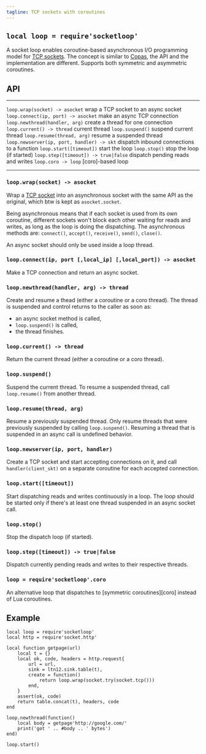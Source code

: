 ```yaml
---
tagline: TCP sockets with coroutines
---
```


## `local loop = require'socketloop'`

A socket loop enables coroutine-based asynchronous I/O programming model for
[TCP sockets][TCP socket]. The concept is similar to [Copas], the API and the
implementation are different. Supports both symmetric and asymmetric
coroutines.

[Copas]: http://keplerproject.github.com/copas/

## API

-------------------------------------------- ----------------------------------------
`loop.wrap(socket) -> asocket`					wrap a TCP socket to an async socket
`loop.connect(ip, port) -> asocket`				make an async TCP connection
`loop.newthread(handler, arg)`					create a thread for one connection
`loop.current() -> thread`							current thread
`loop.suspend()`										suspend current thread
`loop.resume(thread, arg)`							resume a suspended thread
`loop.newserver(ip, port, handler) -> skt`	dispatch inbound connections to a function
`loop.start([timeout])`								start the loop
`loop.stop()`											stop the loop (if started)
`loop.step([timeout]) -> true|false`			dispatch pending reads and writes
`loop.coro -> loop`									[coro]-based loop
-------------------------------------------- ----------------------------------------

### `loop.wrap(socket) -> asocket`

Wrap a [TCP socket] into an asynchronous socket with the same API
as the original, which btw is kept as `asocket.socket`.

Being asynchronous means that if each socket is used from its own coroutine,
different sockets won't block each other waiting for reads and writes,
as long as the loop is doing the dispatching. The asynchronous methods are:
`connect()`, `accept()`, `receive()`, `send()`, `close()`.

An async socket should only be used inside a loop thread.

### `loop.connect(ip, port [,local_ip] [,local_port]) -> asocket`

Make a TCP connection and return an async socket.

[TCP socket]: http://w3.impa.br/~diego/software/luasocket/tcp.html

### `loop.newthread(handler, arg) -> thread`

Create and resume a thead (either a coroutine or a coro thread).
The thread is suspended and control returns to the caller as soon as:

  * an async socket method is called,
  * `loop.suspend()` is called,
  * the thread finishes.


### `loop.current() -> thread`

Return the current thread (either a coroutine or a coro thread).

### `loop.suspend()`

Suspend the current thread. To resume a suspended thread,
call `loop.resume()` from another thread.

### `loop.resume(thread, arg)`

Resume a previously suspended thread. Only resume threads that were
previously suspended by calling `loop.suspend()`. Resuming a thread
that is suspended in an async call is undefined behavior.

### `loop.newserver(ip, port, handler)`

Create a TCP socket and start accepting connections on it, and call
`handler(client_skt)` on a separate coroutine for each accepted connection.

### `loop.start([timeout])`

Start dispatching reads and writes continuously in a loop.
The loop should be started only if there's at least one thread suspended in
an async socket call.

### `loop.stop()`

Stop the dispatch loop (if started).

### `loop.step([timeout]) -> true|false`

Dispatch currently pending reads and writes to their respective threads.

### `loop = require'socketloop'.coro`

An alternative loop that dispatches to [symmetric coroutines][coro] instead
of Lua coroutines.

## Example

~~~{.lua}
local loop = require'socketloop'
local http = require'socket.http'

local function getpage(url)
	local t = {}
	local ok, code, headers = http.request{
		url = url,
		sink = ltn12.sink.table(t),
		create = function()
			return loop.wrap(socket.try(socket.tcp()))
		end,
	}
	assert(ok, code)
	return table.concat(t), headers, code
end

loop.newthread(function()
	local body = getpage'http://google.com/'
	print('got ' .. #body .. ' bytes')
end)

loop.start()
~~~
